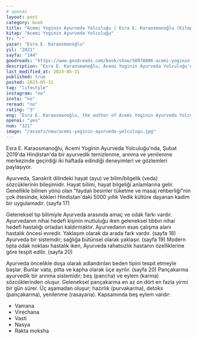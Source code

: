 ```yaml
---
# openai
layout: post
category: book
title: "Acemi Yoginin Ayurveda Yolculuğu | Esra E. Karaosmanoğlu (Kitap)"
kitap: "Acemi Yoginin Ayurveda Yolculuğu"
tr: "-"
yazar: "Esra E. Karaosmanoğlu"
yil: "2021"
sayfa: "144"
goodreads: "https://www.goodreads.com/book/show/58978806-acemi-yoginin-ayurveda-yolculugu"
description: "Esra E. Karaosmanoğlu, Acemi Yoginin Ayurveda Yolculuğu'nda, Şubat 2019'da Hindistan'da bir ayurvedik temizlenme, arınma ve yenilenme merkezinde geçirdiği iki haftada edindiği deneyimleri ve gözlemleri paylaşıyor."
last_modified_at: 2023-05-31
published: true
posted: 2023-05-31
tag: "lifestyle" 
instagram: "no"
insta: "no"
reread: "no"
rating: "3"
eng: "Esra E. Karaosmanoğlu, the author of Acemi Yoginin Ayurveda Yolculuğu, slightly delves into the principles and practices of Ayurveda, an ancient Indian system of holistic healing. She shared her observations and experience at an Ayurvedic centre in Bangalore in February 2019. "
openai: "yes"
num: "321"
image: "/assets/new/acemi-yoginin-ayurveda-yolculugu.jpg"
---
```

Esra E. Karaosmanoğlu, Acemi Yoginin Ayurveda Yolculuğu'nda, Şubat 2019'da Hindistan'da bir ayurvedik temizlenme, arınma ve yenilenme merkezinde geçirdiği iki haftada edindiği deneyimleri ve gözlemleri paylaşıyor.

Ayurveda, Sanskrit dilindeki hayat (ayu) ve bilim/bilgelik (veda) sözcüklerinin bileşimidir. Hayat bilimi, hayat bilgeliği anlamlarına gelir. Genellikle bilinen yönü olan "faydalı besinler tüketme ve masaj rehberliği"nin çok ötesinde, kökleri Hindistan'daki 5000 yıllık Vedik kültüre dayanan kadim bir uygulamadır. (sayfa 17)

Geleneksel tıp bilimiyle Ayurveda arasında amaç ve odak farkı vardır. Ayurvedanın nihai hedefi kişinin mutluluğu iken geleneksel tıbbın nihai hedefi hastalığı ortadan kaldırmaktır. Ayurvedanın esas çalışma alanı hastalık öncesi evredir. Yaklaşım olarak da arada fark vardır. (sayfa 18) Ayurveda bir sistemdir; sağlığa bütünsel olarak yaklaşır. (sayfa 19) Modern tıpta odak noktası hastalık iken, Ayurveda rahatsızlık hastanın özelliklerine göre tespit edilir. (sayfa 20)

Ayurveda öncelikle doşa olarak adlandırılan beden tipini tespit etmeyle başlar. Bunlar vata, pitta ve kapha olarak üçe ayrılır. (sayfa 20) Pançakarma ayurvedik bir arınma sistemidir; beş (pancha) ve eylem (karma) sözcüklerinden oluşur. Geleneksel pançakarma en az on dört en fazla yirmi bir gün sürer. Üç aşamadan oluşur; hazırlık (purvakarma), detoks (pançakarma), yenilenme (rasayana). Kapsamında beş eylem vardır:
- Vamana
- Virechana
- Vasti
- Nasya
- Rakta moksha




